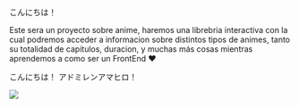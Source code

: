 こんにちは！

Este sera un proyecto sobre anime, haremos una librebria interactiva con la cual podremos acceder a informacion sobre distintos tipos de animes, tanto su totalidad de capitulos, duracion, y muchas más cosas mientras aprendemos a como ser un FrontEnd ♥

こんにちは！ アドミレンアマヒロ！
<p></p>
<img src="https://i.pinimg.com/564x/3f/fc/1e/3ffc1e7349e64480696c4f76e37f0b2e.jpg">